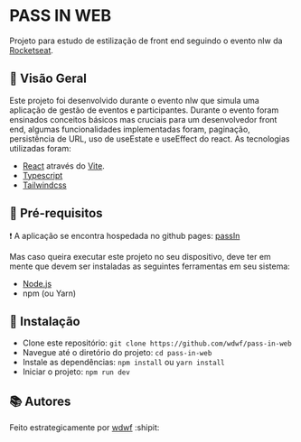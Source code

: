 # PASS IN WEB

Projeto para estudo de estilização de front end seguindo o evento nlw da [Rocketseat](https://app.rocketseat.com.br/).

## 🧶 Visão Geral

Este projeto foi desenvolvido durante o evento nlw que simula uma aplicação de gestão de eventos e participantes. Durante o evento foram ensinados conceitos básicos mas cruciais para um desenvolvedor front end, algumas funcionalidades implementadas foram, paginação, persistência de URL, uso de useEstate e useEffect do react. As tecnologias utilizadas foram:

- [React](https://react.dev/) através do [Vite](https://vitejs.dev/).
- [Typescript](https://www.typescripttutorial.net/)
- [Tailwindcss](https://tailwindcss.com/)

## 🎒 Pré-requisitos

❗ A aplicação se encontra hospedada no github pages: [passIn](https://wdwf.github.io/pass-in-web/)

Mas caso queira executar este projeto no seu dispositivo, deve ter em mente que devem ser instaladas as seguintes ferramentas em seu sistema:

- [Node.js](https://nodejs.org/en)
- npm (ou Yarn)

## 🚚 Instalação

- Clone este repositório: `git clone https://github.com/wdwf/pass-in-web`
- Navegue até o diretório do projeto: `cd pass-in-web`
- Instale as dependências: `npm install` ou `yarn install`
- Iniciar o projeto: `npm run dev`

## 📚 Autores

Feito estrategicamente por [wdwf](https://linkedin.com/in/weslleyferreira) :shipit:
